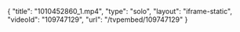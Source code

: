 {
    "title": "1010452860_1.mp4",
    "type": "solo",
    "layout": "iframe-static",
    "videoId": "109747129",
    "url": "\/tvpembed\/109747129"
}